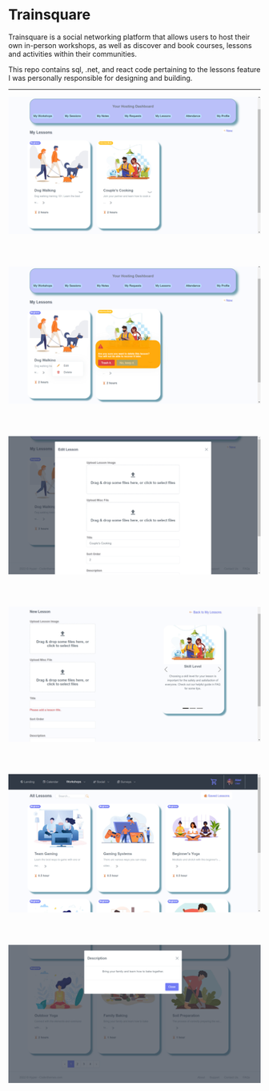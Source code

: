 # Trainsquare
<p>Trainsquare is a social networking platform that allows users to host their own in-person workshops, as well as discover and book courses, lessons and activities within their communities.</P
<br/>
<p>This repo contains sql, .net, and react code pertaining to the lessons feature I was personally responsible for designing and building.</p>

***

![Host Lessons Page](./img/host-1.png)

<br/><br/>

![Delete Lesson Prompt](./img/host-2.png)

<br/><br/>

![Edit Lesson Form Modal View](./img/host-3.png)

<br/><br/>

![New Lesson Page](./img/host-4.png)

<br/><br/>

![User Lessons Page](./img/user-1.png)

<br/><br/>

![Lesson Description Modal View](./img/user-2.png)
